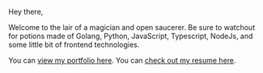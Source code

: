 Hey there,
 
Welcome to the lair of a magician and open saucerer. Be sure to watchout for potions made of Golang, Python, JavaScript, Typescript, NodeJs, and some little bit of frontend technologies.

You can [view my portfolio here](https://samperfect.me/).
You can [check out my resume here](https://abbrefy.xyz/resume).
